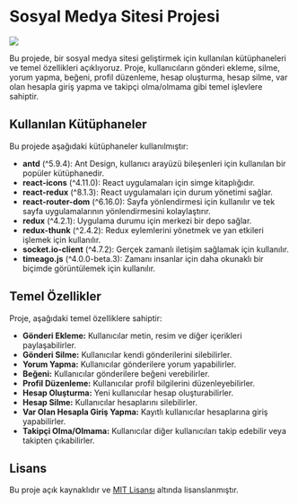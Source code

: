 
# Sosyal Medya Sitesi Projesi

<img src ="./src/assets/gif.gif">

Bu projede, bir sosyal medya sitesi geliştirmek için kullanılan kütüphaneleri ve temel özellikleri açıklıyoruz. Proje, kullanıcıların gönderi ekleme, silme, yorum yapma, beğeni, profil düzenleme, hesap oluşturma, hesap silme, var olan hesapla giriş yapma ve takipçi olma/olmama gibi temel işlevlere sahiptir.

## Kullanılan Kütüphaneler

Bu projede aşağıdaki kütüphaneler kullanılmıştır:

- **antd** (^5.9.4): Ant Design, kullanıcı arayüzü bileşenleri için kullanılan bir popüler kütüphanedir.
- **react-icons** (^4.11.0): React uygulamaları için simge kitaplığıdır.
- **react-redux** (^8.1.3): React uygulamaları için durum yönetimi sağlar.
- **react-router-dom** (^6.16.0): Sayfa yönlendirmesi için kullanılır ve tek sayfa uygulamalarının yönlendirmesini kolaylaştırır.
- **redux** (^4.2.1): Uygulama durumu için merkezi bir depo sağlar.
- **redux-thunk** (^2.4.2): Redux eylemlerini yönetmek ve yan etkileri işlemek için kullanılır.
- **socket.io-client** (^4.7.2): Gerçek zamanlı iletişim sağlamak için kullanılır.
- **timeago.js** (^4.0.0-beta.3): Zamanı insanlar için daha okunaklı bir biçimde görüntülemek için kullanılır.

## Temel Özellikler

Proje, aşağıdaki temel özelliklere sahiptir:

- **Gönderi Ekleme:** Kullanıcılar metin, resim ve diğer içerikleri paylaşabilirler.
- **Gönderi Silme:** Kullanıcılar kendi gönderilerini silebilirler.
- **Yorum Yapma:** Kullanıcılar gönderilere yorum yapabilirler.
- **Beğeni:** Kullanıcılar gönderilere beğeni verebilirler.
- **Profil Düzenleme:** Kullanıcılar profil bilgilerini düzenleyebilirler.
- **Hesap Oluşturma:** Yeni kullanıcılar hesap oluşturabilirler.
- **Hesap Silme:** Kullanıcılar hesaplarını silebilirler.
- **Var Olan Hesapla Giriş Yapma:** Kayıtlı kullanıcılar hesaplarına giriş yapabilirler.
- **Takipçi Olma/Olmama:** Kullanıcılar diğer kullanıcıları takip edebilir veya takipten çıkabilirler.





## Lisans

Bu proje açık kaynaklıdır ve [MIT Lisansı](LICENSE) altında lisanslanmıştır.



